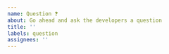 ```yaml
---
name: Question ❓
about: Go ahead and ask the developers a question
title: ''
labels: question
assignees: ''
---
```


